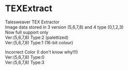# TEXExtract
Talesweaver TEX Extractor <br />
Image data stored in 3 version (5,6,7,8) and 4 type (0,1,2,3)  <br />
Now full support only  <br />
Ver:(5,6,7,8) Type:2 (palettized)<br />
Ver:(5,6,7,8) Type:1  (16-bit colour)<br />

Incorrect Color (I don't know why!!!) <br />
Ver:(5,6,7,8) Type:0 <br />
Ver:(5,6,7,8) Type:3 
 
